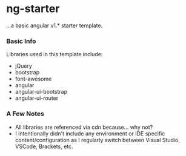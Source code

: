 # ng-starter

...a basic angular v1.* starter template.

### Basic Info

Libraries used in this template include:

- jQuery
- bootstrap
- font-awesome
- angular
- angular-ui-bootstrap
- angular-ui-router

### A Few Notes

- All libraries are referenced via cdn because... why not?
- I intentionally didn't include any environment or IDE specific 
    content/configuration as I regularly switch between Visual Studio, 
    VSCode, Brackets, etc.
